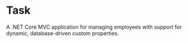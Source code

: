 # Task
A .NET Core MVC application for managing employees with support for dynamic, database-driven custom properties.
